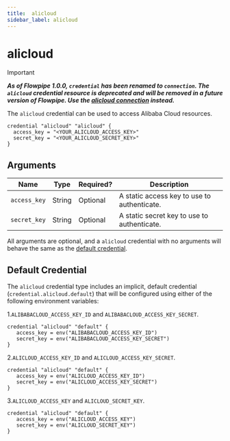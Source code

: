 ```yaml
---
title:  alicloud
sidebar_label: alicloud
---
```


# alicloud

> [!IMPORTANT]
> ***As of Flowpipe 1.0.0, `credential` has been renamed to `connection`.  The `alicloud` credential resource is deprecated and will be removed in a future version of Flowpipe. Use the [alicloud connection](/docs/reference/config-files/connection/alicloud) instead.***


The `alicloud` credential can be used to access Alibaba Cloud resources.

```hcl
credential "alicloud" "alicloud" {
  access_key = "<YOUR_ALICLOUD_ACCESS_KEY>"
  secret_key = "<YOUR_ALICLOUD_SECRET_KEY>"
}
```

## Arguments

| Name             | Type    | Required?| Description
|------------------|---------|----------|-------------------
| `access_key`     |  String | Optional | A static access key to use to authenticate.
| `secret_key`     |  String | Optional | A static secret key to use to authenticate.

All arguments are optional, and a `alicloud` credential with no arguments will behave the same as the [default credential](#default-credential).

## Default Credential

The `alicloud` credential type includes an implicit, default credential (`credential.alicloud.default`) that will be configured using either of the following environment variables:

1.`ALIBABACLOUD_ACCESS_KEY_ID` and `ALIBABACLOUD_ACCESS_KEY_SECRET`.

```hcl
credential "alicloud" "default" {
   access_key = env("ALIBABACLOUD_ACCESS_KEY_ID")
   secret_key = env("ALIBABACLOUD_ACCESS_KEY_SECRET")
}
```

2.`ALICLOUD_ACCESS_KEY_ID` and `ALICLOUD_ACCESS_KEY_SECRET`.

```hcl
credential "alicloud" "default" {
   access_key = env("ALICLOUD_ACCESS_KEY_ID")
   secret_key = env("ALICLOUD_ACCESS_KEY_SECRET")
}
```

3.`ALICLOUD_ACCESS_KEY` and `ALICLOUD_SECRET_KEY`.

```hcl
credential "alicloud" "default" {
   access_key = env("ALICLOUD_ACCESS_KEY")
   secret_key = env("ALICLOUD_SECRET_KEY")
}
```
